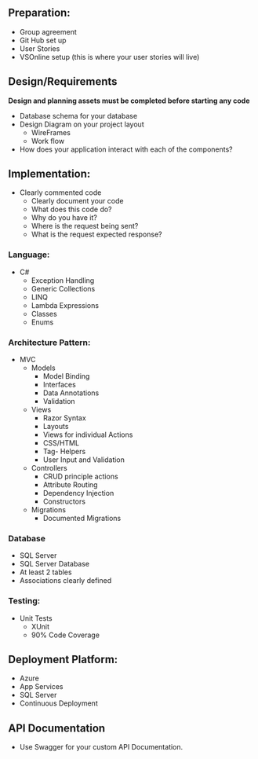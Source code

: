 ## Preparation:
- Group agreement
- Git Hub set up
- User Stories 
- VSOnline setup (this is where your user stories will live)

## Design/Requirements
**Design and planning assets must be completed before starting any code**
- Database schema for your database
- Design Diagram on your project layout
	- WireFrames
	- Work flow
- How does your application interact with each of the components?

## Implementation:
- Clearly commented code
	- Clearly document your code
	- What does this code do?
	- Why do you have it?
	- Where is the request being sent?
	- What is the request expected response?

###	Language:
- C#
	- Exception Handling
	- Generic Collections
	- LINQ
	- Lambda Expressions
	- Classes
	- Enums

### Architecture Pattern:
- MVC
	- Models
		- Model Binding
		- Interfaces
		- Data Annotations
		- Validation
	- Views 
		- Razor Syntax
		- Layouts
		- Views for individual Actions
		- CSS/HTML
		- Tag- Helpers
		- User Input and Validation
	- Controllers
		- CRUD principle actions
		- Attribute Routing
		- Dependency Injection
		- Constructors
	- Migrations
		- Documented Migrations

### Database
- SQL Server
- SQL Server Database
- At least 2 tables
- Associations clearly defined

### Testing:
- Unit Tests
	- XUnit
	- 90% Code Coverage

## Deployment Platform:
- Azure
- App Services
- SQL Server
- Continuous Deployment

## API Documentation
- Use Swagger for your custom API Documentation.

